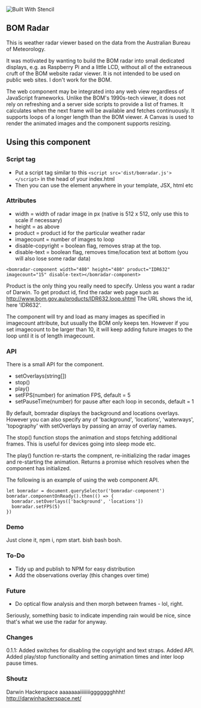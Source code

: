 ![Built With Stencil](https://img.shields.io/badge/-Built%20With%20Stencil-16161d.svg?logo=data%3Aimage%2Fsvg%2Bxml%3Bbase64%2CPD94bWwgdmVyc2lvbj0iMS4wIiBlbmNvZGluZz0idXRmLTgiPz4KPCEtLSBHZW5lcmF0b3I6IEFkb2JlIElsbHVzdHJhdG9yIDE5LjIuMSwgU1ZHIEV4cG9ydCBQbHVnLUluIC4gU1ZHIFZlcnNpb246IDYuMDAgQnVpbGQgMCkgIC0tPgo8c3ZnIHZlcnNpb249IjEuMSIgaWQ9IkxheWVyXzEiIHhtbG5zPSJodHRwOi8vd3d3LnczLm9yZy8yMDAwL3N2ZyIgeG1sbnM6eGxpbms9Imh0dHA6Ly93d3cudzMub3JnLzE5OTkveGxpbmsiIHg9IjBweCIgeT0iMHB4IgoJIHZpZXdCb3g9IjAgMCA1MTIgNTEyIiBzdHlsZT0iZW5hYmxlLWJhY2tncm91bmQ6bmV3IDAgMCA1MTIgNTEyOyIgeG1sOnNwYWNlPSJwcmVzZXJ2ZSI%2BCjxzdHlsZSB0eXBlPSJ0ZXh0L2NzcyI%2BCgkuc3Qwe2ZpbGw6I0ZGRkZGRjt9Cjwvc3R5bGU%2BCjxwYXRoIGNsYXNzPSJzdDAiIGQ9Ik00MjQuNywzNzMuOWMwLDM3LjYtNTUuMSw2OC42LTkyLjcsNjguNkgxODAuNGMtMzcuOSwwLTkyLjctMzAuNy05Mi43LTY4LjZ2LTMuNmgzMzYuOVYzNzMuOXoiLz4KPHBhdGggY2xhc3M9InN0MCIgZD0iTTQyNC43LDI5Mi4xSDE4MC40Yy0zNy42LDAtOTIuNy0zMS05Mi43LTY4LjZ2LTMuNkgzMzJjMzcuNiwwLDkyLjcsMzEsOTIuNyw2OC42VjI5Mi4xeiIvPgo8cGF0aCBjbGFzcz0ic3QwIiBkPSJNNDI0LjcsMTQxLjdIODcuN3YtMy42YzAtMzcuNiw1NC44LTY4LjYsOTIuNy02OC42SDMzMmMzNy45LDAsOTIuNywzMC43LDkyLjcsNjguNlYxNDEuN3oiLz4KPC9zdmc%2BCg%3D%3D&colorA=16161d&style=flat-square)

## BOM Radar

This is weather radar viewer based on the data from the Australian Bureau of Meteorology.

It was motivated by wanting to build the BOM radar into small dedicated displays, e.g. as Raspberry Pi and a little LCD, without all of the extraneous cruft of the BOM website radar viewer. It is not intended to be used on public web sites. I don't work for the BOM. 

The web component may be integrated into any web view regardless of JavaScript frameworks. Unlike the BOM's 1990s-tech viewer, it does not rely on refreshing and a server side scripts to provide a list of frames. It calculates when the next frame will be available and fetches continuously. It supports loops of a longer length than the BOM viewer. A Canvas is used to render the animated images and the component supports resizing.

## Using this component

### Script tag

- Put a script tag similar to this `<script src='dist/bomradar.js'></script>` in the head of your index.html
- Then you can use the element <bomradar-component> anywhere in your template, JSX, html etc

### Attributes

- width = width of radar image in px (native is 512 x 512, only use this to scale if necessary)
- height = as above
- product = product id for the particular weather radar
- imagecount = number of images to loop
- disable-copyright = boolean flag, removes strap at the top. 
- disable-text = boolean flag, removes time/location text at bottom (you will also lose some radar data)

```
<bomradar-component width="480" height="480" product="IDR632" imagecount="15" disable-text></bomradar-component>
```

Product is the only thing you really need to specify. Unless you want a radar of Darwin. To get product id, find the radar web page such as http://www.bom.gov.au/products/IDR632.loop.shtml
The URL shows the id, here 'IDR632'.

The component will try and load as many images as specified in imagecount attribute, but usually the BOM only keeps ten. However if you set imagecount to be larger than 10, it will keep adding future images to the loop until it is of length imagecount.

### API

There is a small API for the component.

- setOverlays(string[])
- stop()
- play()
- setFPS(number) for animation FPS, default = 5
- setPauseTime(number) for pause after each loop in seconds, default = 1

By default, bomradar displays the background and locations overlays. However you can also specify any of 'background', 'locations', 'waterways', 'topography' with setOverlays by passing an array of overlay names.

The stop() function stops the animation and stops fetching additional frames. This is useful for devices going into sleep mode etc.

The play() function re-starts the compnent, re-initializing the radar images and re-starting the animation. Returns a promise which resolves when the component has initialized.

The following is an example of using the web component API.

```
let bomradar = document.querySelector('bomradar-component')
bomradar.componentOnReady().then(() => {
  bomradar.setOverlays(['background', 'locations'])
  bomradar.setFPS(5)
})
```

### Demo

Just clone it, npm i, npm start. bish bash bosh.

### To-Do

- Tidy up and publish to NPM for easy distribution
- Add the observations overlay (this changes over time)

### Future

- Do optical flow analysis and then morph between frames - lol, right.

Seriously, something basic to indicate impending rain would be nice, since that's what we use the radar for anyway.

### Changes

0.1.1: Added switches for disabling the copyright and text straps. Added API. Added play/stop functionality and setting animation times and inter loop pause times.

### Shoutz

Darwin Hackerspace aaaaaaaiiiiiiiiggggggghhht!
http://darwinhackerspace.net/
